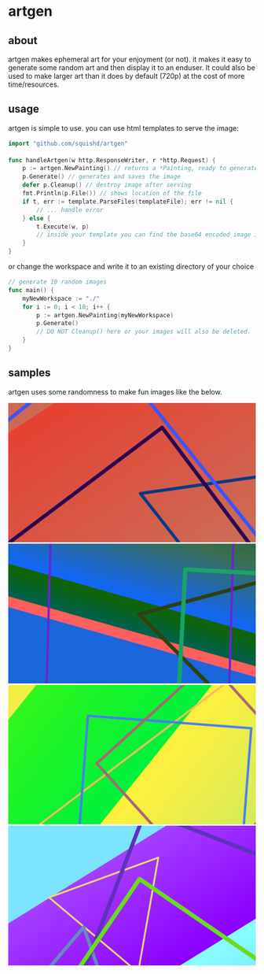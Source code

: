 # artgen

## about

artgen makes ephemeral art for your enjoyment (or not). it makes it easy to generate some random art and then display it to an enduser. It could also be used to make larger art than it does by default (720p) at the cost of more time/resources.

## usage

artgen is simple to use. you can use html templates to serve the image:
```go
import "github.com/squishd/artgen"

func handleArtgen(w http.ResponseWriter, r *http.Request) {
    p := artgen.NewPainting() // returns a *Painting, ready to generate
    p.Generate() // generates and saves the image
    defer p.Cleanup() // destroy image after serving
    fmt.Println(p.File()) // shows location of the file
    if t, err := template.ParseFiles(templateFile); err != nil {
        // ... handle error 
    } else {
        t.Execute(w, p)
        // inside your template you can find the base64 encoded image in {{ .Image }}
    }
}
```

or change the workspace and write it to an existing directory of your choice
```go
// generate 10 random images
func main() {
    myNewWorkspace := "./"
    for i := 0; i < 10; i++ {
        p := artgen.NewPainting(myNewWorkspace)
        p.Generate()
        // DO NOT Cleanup() here or your images will also be deleted.
    }
}
```

## samples

artgen uses some randomness to make fun images like the below. 

![Sample 1](sample1.png)
![Sample 2](sample2.png)
![Sample 3](sample3.png)
![Sample 4](sample4.png)